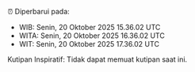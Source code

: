 ⏰ Diperbarui pada:
- WIB: Senin, 20 Oktober 2025 15.36.02 UTC
- WITA: Senin, 20 Oktober 2025 16.36.02 UTC
- WIT: Senin, 20 Oktober 2025 17.36.02 UTC

Kutipan Inspiratif:
Tidak dapat memuat kutipan saat ini.

